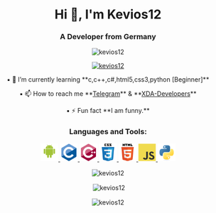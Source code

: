 <h1 align="center">Hi 👋, I'm Kevios12</h1>
<h3 align="center">A Developer from Germany</h3>

<p align="center"> <img src="https://komarev.com/ghpvc/?username=kevios12&label=Profile%20views&color=02b6f2&style=flat" alt="kevios12" /> </p>

<p align="center"> <a href="https://github.com/ryo-ma/github-profile-trophy"><img src="https://github-profile-trophy.vercel.app/?username=kevios12" alt="kevios12" /></a> </p>

<p align="center"> ▪ 🌱 I’m currently learning **c,c++,c#,html5,css3,python [Beginner]** </p>

<p align="center"> ▪ 📫 How to reach me **<a href="https://t.me/kevios12" target="_blank">Telegram</a>** & **<a href="https://forum.xda-developers.com/m/kevios12.4429374/" target="_blank">XDA-Developers</a>**</p>

<p align="center"> ▪ ⚡ Fun fact **I am funny.** </p>

<h3 align="center">Languages and Tools:</h3>
<p align="center"> <a href="https://developer.android.com" target="_blank" rel="noreferrer"> <img src="https://raw.githubusercontent.com/devicons/devicon/master/icons/android/android-original-wordmark.svg" alt="android" width="40" height="40"/> </a> <a href="https://www.cprogramming.com/" target="_blank" rel="noreferrer"> <img src="https://raw.githubusercontent.com/devicons/devicon/master/icons/c/c-original.svg" alt="c" width="40" height="40"/> </a> <a href="https://www.w3schools.com/cpp/" target="_blank" rel="noreferrer"> <img src="https://raw.githubusercontent.com/devicons/devicon/master/icons/cplusplus/cplusplus-original.svg" alt="cplusplus" width="40" height="40"/> </a> <a href="https://www.w3schools.com/css/" target="_blank" rel="noreferrer"> <img src="https://raw.githubusercontent.com/devicons/devicon/master/icons/css3/css3-original-wordmark.svg" alt="css3" width="40" height="40"/> </a> <a href="https://www.w3.org/html/" target="_blank" rel="noreferrer"> <img src="https://raw.githubusercontent.com/devicons/devicon/master/icons/html5/html5-original-wordmark.svg" alt="html5" width="40" height="40"/> </a> <a href="https://developer.mozilla.org/en-US/docs/Web/JavaScript" target="_blank" rel="noreferrer"> <img src="https://raw.githubusercontent.com/devicons/devicon/master/icons/javascript/javascript-original.svg" alt="javascript" width="40" height="40"/> </a> <a href="https://www.python.org" target="_blank" rel="noreferrer"> <img src="https://raw.githubusercontent.com/devicons/devicon/master/icons/python/python-original.svg" alt="python" width="40" height="40"/> </a> </p>

<p align="center"><img align="center" src="https://github-readme-stats.vercel.app/api/top-langs?username=kevios12&show_icons=true&theme=highcontrast&bg_color=000000&locale=en&layout=compact" alt="kevios12" /></p>

<p align="center">&nbsp;<img align="center" src="https://github-readme-stats.vercel.app/api?username=kevios12&show_icons=true&theme=highcontrast&bg_color=000000&locale=en" alt="kevios12" /></p>

<p align="center"><img align="center" src="https://github-readme-streak-stats.herokuapp.com/?user=kevios12&theme=dark" alt="kevios12" /></p>
